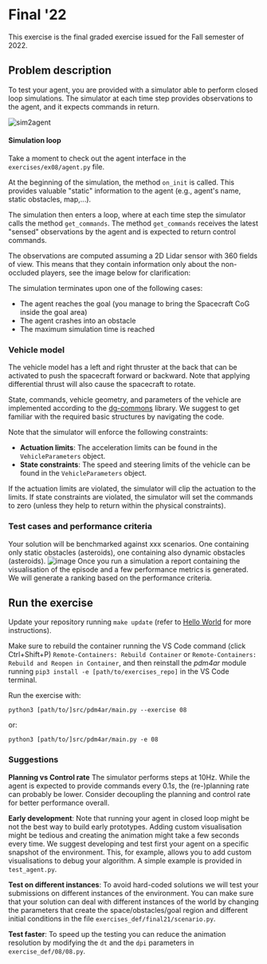 # Final '22

This exercise is the final graded exercise issued for the Fall semester of 2022.

## Problem description

To test your agent, you are provided with a simulator able to perform closed loop simulations.
The simulator at each time step provides observations to the agent, and it expects commands in return.

![sim2agent](https://user-images.githubusercontent.com/18750753/144580159-d4d29506-03b2-49b9-b4b8-3cde701cc7d4.png)

#### Simulation loop
Take a moment to check out the agent interface in the `exercises/ex08/agent.py` file.

At the beginning of the simulation, the method `on_init` is called.
This provides valuable "static" information to the agent (e.g., agent's name, static obstacles, map,...).

The simulation then enters a loop, where at each time step the simulator calls the method `get_commands`.
The method `get_commands` receives the latest "sensed" observations by the agent and is expected to return control commands.

The observations are computed assuming a 2D Lidar sensor with 360 fields of view. 
This means that they contain information only about the non-occluded players, see the image below for clarification:

The simulation terminates upon one of the following cases:
- The agent reaches the goal (you manage to bring the Spacecraft CoG inside the goal area)
- The agent crashes into an obstacle
- The maximum simulation time is reached

### Vehicle model
The vehicle model has a left and right thruster at the back that can be activated to push the spacecraft forward or backward.
Note that applying differential thrust will also cause the spacecraft to rotate.

State, commands, vehicle geometry, and parameters of the vehicle are implemented according to the [dg-commons](https://github.com/idsc-frazzoli/dg-commons) library.
We suggest to get familiar with the required basic structures by navigating the code. 

Note that the simulator will enforce the following constraints:
- **Actuation limits**: The acceleration limits can be found in the `VehicleParameters` object.
- **State constraints**: The speed and steering limits of the vehicle can be found in the `VehicleParameters` object.

If the actuation limits are violated, the simulator will clip the actuation to the limits.
If state constraints are violated, the simulator will set the commands to zero (unless they help to return within the physical constraints).


### Test cases and performance criteria
Your solution will be benchmarked against xxx scenarios. 
One containing only static obstacles (asteroids), one containing also dynamic obstacles (asteroids).
![image](https://user-images.githubusercontent.com/18750753/144765049-ffed6186-8269-4380-b382-a8e049ca7d39.png)
Once you run a simulation a report containing the visualisation of the episode and a few performance metrics is generated.
We will generate a ranking based on the performance criteria.



## Run the exercise
Update your repository running `make update` (refer to [Hello World](01-helloworld.md) for more instructions).

Make sure to rebuild the container running the VS Code command (click Ctrl+Shift+P) `Remote-Containers: Rebuild Container` or `Remote-Containers: Rebuild and Reopen in Container`, and then reinstall the *pdm4ar* module running `pip3 install -e [path/to/exercises_repo]` in the VS Code terminal.

Run the exercise with:
```shell
python3 [path/to/]src/pdm4ar/main.py --exercise 08
```
or:
```shell
python3 [path/to/]src/pdm4ar/main.py -e 08
```


### Suggestions

**Planning vs Control rate**
The simulator performs steps at 10Hz. 
While the agent is expected to provide commands every $0.1s$, the (re-)planning rate can probably be lower.
Consider decoupling the planning and control rate for better performance overall.

**Early development**: 
Note that running your agent in closed loop might be not the best way to build early prototypes.
Adding custom visualisation might be tedious and creating the animation might take a few seconds every time.
We suggest developing and test first your agent on a specific snapshot of the environment.
This, for example, allows you to add custom visualisations to debug your algorithm.
A simple example is provided in `test_agent.py`.

**Test on different instances**:
To avoid hard-coded solutions we will test your submissions on different instances of the environment.
You can make sure that your solution can deal with different instances of the world by changing the parameters that create the space/obstacles/goal region and different initial conditions in the file `exercises_def/final21/scenario.py`.

**Test faster**:
To speed up the testing you can reduce the animation resolution by modifying the `dt` and the `dpi` parameters in `exercise_def/08/08.py`.
